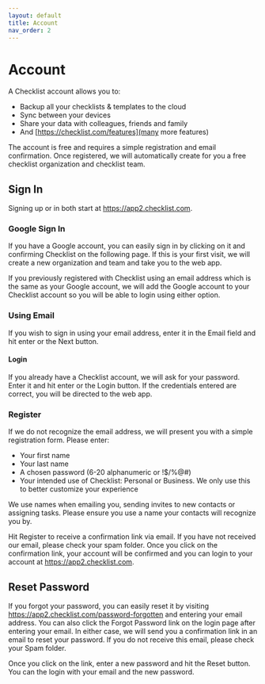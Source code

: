 ```yaml
---
layout: default
title: Account
nav_order: 2
---
```

# Account
A Checklist account allows you to:
* Backup all your checklists & templates to the cloud
* Sync between your devices
* Share your data with colleagues, friends and family
* And [https://checklist.com/features](many more features)

The account is free and requires a simple registration and email confirmation. Once registered, we will automatically create for you a free checklist organization and checklist team. 

## Sign In
Signing up or in both start at https://app2.checklist.com. 

### Google Sign In
If you have a Google account, you can easily sign in by clicking on it and confirming Checklist on the following page. If this is your first visit, we will create a new organization and team and take you to the web app.

If you previously registered with Checklist using an email address which is the same as your Google account, we will add the Google account to your Checklist account so you will be able to login using either option.

### Using Email
If you wish to sign in using your email address, enter it in the Email field and hit enter or the Next button.

#### Login
If you already have a Checklist account, we will ask for your password. Enter it and hit enter or the Login button. If the credentials entered are correct, you will be directed to the web app.

### Register
If we do not recognize the email address, we will present you with a simple registration form. Please enter:
* Your first name
* Your last name
* A chosen password (6-20 alphanumeric or !$/%@#)
* Your intended use of Checklist: Personal or Business. We only use this to better customize your experience

We use names when emailing you, sending invites to new contacts or assigning tasks. Please ensure you use a name your contacts will recognize you by.

Hit Register to receive a confirmation link via email. If you have not received our email, please check your spam folder. Once you click on the confirmation link, your account will be confirmed and you can login to your account at https://app2.checklist.com.

## Reset Password
If you forgot your password, you can easily reset it by visiting https://app2.checklist.com/password-forgotten and entering your email address. You can also click the Forgot Password link on the login page after entering your email. In either case, we will send you a confirmation link in an email to reset your password. If you do not receive this email, please check your Spam folder.

Once you click on the link, enter a new password and hit the Reset button. You can the login with your email and the new password.
